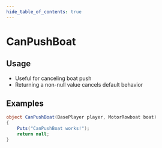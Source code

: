 ```yaml
---
hide_table_of_contents: true
---
```


# CanPushBoat

## Usage

* Useful for canceling boat push
* Returning a non-null value cancels default behavior

## Examples

```csharp title=""
object CanPushBoat(BasePlayer player, MotorRowboat boat)
{
    Puts("CanPushBoat works!");
    return null;
}
```
